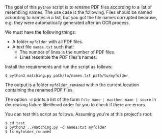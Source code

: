 The goal of this `python` script is to rename PDF files according to a list of resembling names. The use case is the following. Files should be named according to names in a list, but you got the file names corrupted because, e.g. they were automatically generated after an OCR process.

We must have the following things:

- A folder `myfolder` with all PDF files.
- A text file `names.txt` such that: 
  * The number of lines is the number of PDF files.
  * Lines resemble the PDF files's names. 

Install the requirements and run the script as follows:

```
$ python3 matching.py path/to/names.txt path/to/myfolder
```

The output is a folder `myfolder_renamed` within the current location containing the renamed PDF files.

The option `-d` prints a list of the form `file name | macthed name | score` in decreasing failure likelihood order for you to check if there are errors.

You can test this script as follows. Assuming you're at this project's root:

```
$ cd test
$ python3 ../matching.py -d names.txt myfolder
$ ls myfolder_renamed
```